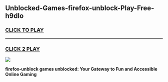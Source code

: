 
## Unblocked-Games-firefox-unblock-Play-Free-h9dlo
<h3>
<a href="https://premium76.site?title=firefox-unblock&ref=18A1">CLICK TO PLAY</a></h3>
<hr>

<h3>
<a href="https://premium76.site?title=firefox-unblock&ref=18A1">CLICK 2 PLAY</a>
  
</h3>

<a href="https://premium76.site?title=firefox-unblock&ref=18A1"><img src="https://clearcache.store/games.png"></a>


**firefox-unblock games unblocked: Your Gateway to Fun and Accessible Online Gaming**
